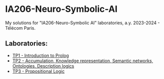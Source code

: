 # IA206-Neuro-Symbolic-AI

My solutions for "IA206-Neuro-Symbolic AI" laboratories, a.y. 2023-2024 - Télécom Paris.

## Laboratories:

- [TP1 - Introduction to Prolog](TP1)
- [TP2 - Accumulation, Knowledge representation, Semantic networks, Ontologies, Description logics](TP2)
- [TP3 - Propositional Logic](TP3)
